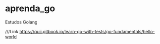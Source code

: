 # aprenda_go
 Estudos Golang

 ///Link
 https://quii.gitbook.io/learn-go-with-tests/go-fundamentals/hello-world
